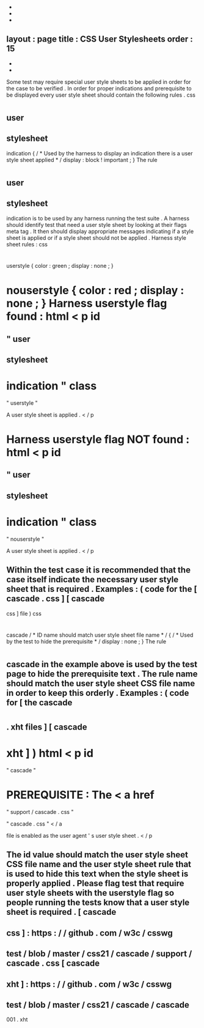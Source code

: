 -
-
-
layout
:
page
title
:
CSS
User
Stylesheets
order
:
15
-
-
-
Some
test
may
require
special
user
style
sheets
to
be
applied
in
order
for
the
case
to
be
verified
.
In
order
for
proper
indications
and
prerequisite
to
be
displayed
every
user
style
sheet
should
contain
the
following
rules
.
css
#
user
-
stylesheet
-
indication
{
/
*
Used
by
the
harness
to
display
an
indication
there
is
a
user
style
sheet
applied
*
/
display
:
block
!
important
;
}
The
rule
#
user
-
stylesheet
-
indication
is
to
be
used
by
any
harness
running
the
test
suite
.
A
harness
should
identify
test
that
need
a
user
style
sheet
by
looking
at
their
flags
meta
tag
.
It
then
should
display
appropriate
messages
indicating
if
a
style
sheet
is
applied
or
if
a
style
sheet
should
not
be
applied
.
Harness
style
sheet
rules
:
css
#
userstyle
{
color
:
green
;
display
:
none
;
}
#
nouserstyle
{
color
:
red
;
display
:
none
;
}
Harness
userstyle
flag
found
:
html
<
p
id
=
"
user
-
stylesheet
-
indication
"
class
=
"
userstyle
"
>
A
user
style
sheet
is
applied
.
<
/
p
>
Harness
userstyle
flag
NOT
found
:
html
<
p
id
=
"
user
-
stylesheet
-
indication
"
class
=
"
nouserstyle
"
>
A
user
style
sheet
is
applied
.
<
/
p
>
Within
the
test
case
it
is
recommended
that
the
case
itself
indicate
the
necessary
user
style
sheet
that
is
required
.
Examples
:
(
code
for
the
[
cascade
.
css
]
[
cascade
-
css
]
file
)
css
#
cascade
/
*
ID
name
should
match
user
style
sheet
file
name
*
/
{
/
*
Used
by
the
test
to
hide
the
prerequisite
*
/
display
:
none
;
}
The
rule
#
cascade
in
the
example
above
is
used
by
the
test
page
to
hide
the
prerequisite
text
.
The
rule
name
should
match
the
user
style
sheet
CSS
file
name
in
order
to
keep
this
orderly
.
Examples
:
(
code
for
[
the
cascade
-
#
#
#
.
xht
files
]
[
cascade
-
xht
]
)
html
<
p
id
=
"
cascade
"
>
PREREQUISITE
:
The
<
a
href
=
"
support
/
cascade
.
css
"
>
"
cascade
.
css
"
<
/
a
>
file
is
enabled
as
the
user
agent
'
s
user
style
sheet
.
<
/
p
>
The
id
value
should
match
the
user
style
sheet
CSS
file
name
and
the
user
style
sheet
rule
that
is
used
to
hide
this
text
when
the
style
sheet
is
properly
applied
.
Please
flag
test
that
require
user
style
sheets
with
the
userstyle
flag
so
people
running
the
tests
know
that
a
user
style
sheet
is
required
.
[
cascade
-
css
]
:
https
:
/
/
github
.
com
/
w3c
/
csswg
-
test
/
blob
/
master
/
css21
/
cascade
/
support
/
cascade
.
css
[
cascade
-
xht
]
:
https
:
/
/
github
.
com
/
w3c
/
csswg
-
test
/
blob
/
master
/
css21
/
cascade
/
cascade
-
001
.
xht
